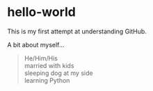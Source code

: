 # hello-world
This is my first attempt at understanding GitHub.

A bit about myself...
  > He/Him/His <br> 
  > married with kids <br> 
  > sleeping dog at my side <br> 
  > learning Python <br>
